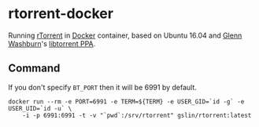 rtorrent-docker
===============

Running [rTorrent](https://github.com/rakshasa/rtorrent) in [Docker](https://www.docker.com/) container, based on Ubuntu 16.04 and [Glenn Washburn](https://launchpad.net/~crass)'s [libtorrent PPA](https://launchpad.net/~crass/+archive/ubuntu/libtorrent).

Command
-------

If you don't specify `BT_PORT` then it will be 6991 by default.

    docker run --rm -e PORT=6991 -e TERM=${TERM} -e USER_GID=`id -g` -e USER_UID=`id -u` \
        -i -p 6991:6991 -t -v "`pwd`:/srv/rtorrent" gslin/rtorrent:latest
